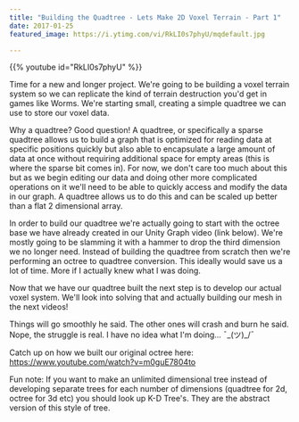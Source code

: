 ```yaml
---
title: "Building the Quadtree - Lets Make 2D Voxel Terrain - Part 1"
date: 2017-01-25
featured_image: https://i.ytimg.com/vi/RkLI0s7phyU/mqdefault.jpg

---
```


{{% youtube id="RkLI0s7phyU" %}}

Time for a new and longer project. We're going to be building a voxel terrain system so we can replicate the kind of terrain destruction you'd get in games like Worms. We're starting small, creating a simple quadtree we can use to store our voxel data.

Why a quadtree? Good question! A quadtree, or specifically a sparse quadtree allows us to build a graph that is optimized for reading data at specific positions quickly but also able to encapsulate a large amount of data at once without requiring additional space for empty areas (this is where the sparse bit comes in). For now, we don't care too much about this but as we begin editing our data and doing other more complicated operations on it we'll need to be able to quickly access and modify the data in our graph. A quadtree allows us to do this and can be scaled up better than a flat 2 dimensional array.

In order to build our quadtree we're actually going to start with the octree base we have already created in our Unity Graph video (link below). We're mostly going to be slamming it with a hammer to drop the third dimension we no longer need. Instead of building the quadtree from scratch then we're performing an octree to quadtree conversion. This ideally would save us a lot of time. More if I actually knew what I was doing.

Now that we have our quadtree built the next step is to develop our actual voxel system. We'll look into solving that and actually building our mesh in the next videos!

Things will go smoothly he said. The other ones will crash and burn he said. Nope, the struggle is real. I have no idea what I'm doing... ¯\_(ツ)_/¯

Catch up on how we built our original octree here: https://www.youtube.com/watch?v=m0guE7804to


Fun note: If you want to make an unlimited dimensional tree instead of developing separate trees for each number of dimensions (quadtree for 2d, octree for 3d etc) you should look up K-D Tree's. They are the abstract version of this style of tree.